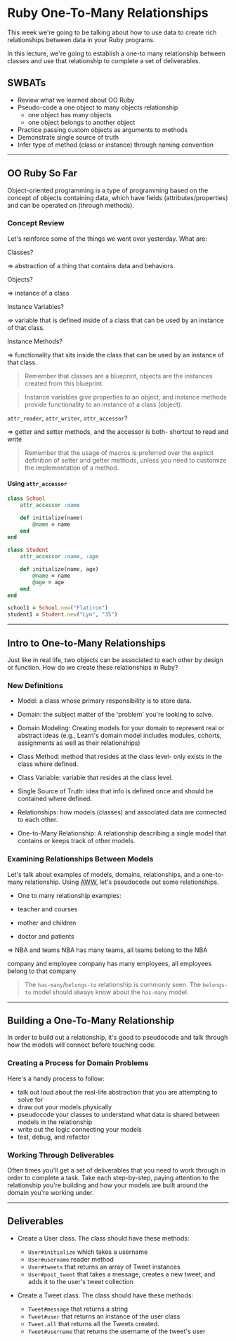 # Ruby One-To-Many Relationships

This week we're going to be talking about how to use data to create rich relationships between data in your Ruby programs.

In this lecture, we're going to establish a one-to many relationship between classes and use that relationship to complete a set of deliverables.

## SWBATs

- Review what we learned about OO Ruby
- Pseudo-code a one object to many objects relationship 
    - one object has many objects 
    - one object belongs to another object
- Practice passing custom objects as arguments to methods 
- Demonstrate single source of truth 
- Infer type of method (class or instance) through naming convention

---


## OO Ruby So Far
Object-oriented programming is a type of programming based on the concept of objects containing data, which have fields (attributes/properties) and can be operated on (through methods).

### Concept Review
Let's reinforce some of the things we went over yesterday. What are: 

Classes? 

=> abstraction of a thing that contains data and behaviors. 

Objects? 

=> instance of a class


Instance Variables? 

=> variable that is defined inside of a class that can be used by an instance of that class. 


Instance Methods? 

=> functionality that sits inside the class that can be used by an instance of that class. 


>Remember that classes are a blueprint, objects are the instances created from this blueprint. 

>Instance variables give properties to an object, and instance methods provide functionality to an instance of a class (object).


`attr_reader`, `attr_writer`, `attr_accessor`? 

=>  getter and setter methods, and the accessor is both- shortcut to read and write


>Remember that the usage of macros is preferred over the explicit definition of setter and getter methods, unless you need to customize the implementation of a method.

#### Using `attr_accessor`

```rb
class School 
    attr_accessor :name 

    def initialize(name)
        @name = name
    end
end

class Student
    attr_accessor :name, :age

    def initialize(name, age)
        @name = name
        @age = age
    end
end

school1 = School.new("Flatiron")
student1 = Student.new("Lyn", "35")
```
---
## Intro to One-to-Many Relationships
Just like in real life, two objects can be associated to each other by design or function. How do we create these relationships in Ruby?


### New Definitions

- Model: a class whose primary responsibility is to store data. 

- Domain: the subject matter of the 'problem' you're looking to solve.

- Domain Modeling: Creating models for your domain to represent real or abstract ideas (e.g., Learn's domain model includes modules, cohorts, assignments as well as their relationships)

- Class Method: method that resides at the class level- only exists in the class where defined.

- Class Variable: variable that resides at the class level.  

- Single Source of Truth: idea that info is defined once and should be contained where defined.

- Relationships: how models (classes) and associated data are connected to each other.

- One-to-Many Relationship: A relationship describing a single model that contains or keeps track of other models.


### Examining Relationships Between Models

Let's talk about examples of models, domains, relationships, and a one-to-many relationship. Using [AWW](https://awwapp.com/#), let's pseudocode out some relationships. 

- One to many relationship examples: 

- teacher and courses 
- mother and children
- doctor and patients

=> NBA and teams
NBA has many teams, all teams belong to the NBA

company and employee
company has many employees, all employees belong to that company

>The `has-many`/`belongs-to` relationship is commonly seen. The `belongs-to` model should always know about the `has-many` model. 

---

## Building a One-To-Many Relationship

In order to build out a relationship, it's good to pseudocode and talk through how the models will connect before touching code.

### Creating a Process for Domain Problems

Here's a handy process to follow: 

- talk out loud about the real-life abstraction that you are attempting to solve for
- draw out your models physically 
- pseudocode your classes to understand what data is shared between models in the relationship
- write out the logic connecting your models
- test, debug, and refactor

### Working Through Deliverables

Often times you'll get a set of deliverables that you need to work through in order to complete a task. Take each step-by-step, paying attention to the relationship you're building and how your models are built around the domain you're working under.

---

## Deliverables 

* Create a User class. The class should have these methods:
  * `User#initialize` which takes a username
  * `User#username` reader method
  * `User#tweets` that returns an array of Tweet instances
  * `User#post_tweet` that takes a message, creates a new tweet, and adds it to the user's tweet collection

* Create a Tweet class. The class should have these methods:
  * `Tweet#message` that returns a string
  * `Tweet#user` that returns an instance of the user class
  * `Tweet.all` that returns all the Tweets created.
  * `Tweet#username` that returns the username of the tweet's user

